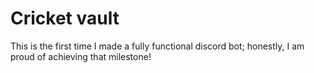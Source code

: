 # Cricket vault
This is the first time I made a fully functional discord bot; honestly, I am proud of achieving that milestone! 



